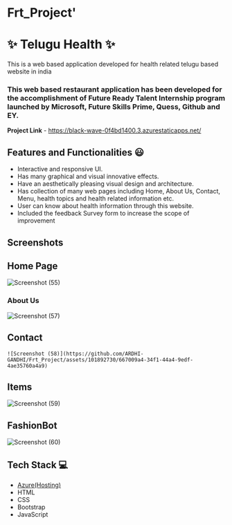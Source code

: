 # Frt_Project'
# ✨ Telugu Health  ✨

This is a web based application developed for health related telugu based website in india

### This web based restaurant application has been developed for the accomplishment of Future Ready Talent Internship program launched by Microsoft, Future Skills Prime, Quess, Github and EY.


**Project Link** - https://black-wave-0f4bd1400.3.azurestaticapps.net/


## Features and Functionalities 😃

- Interactive and responsive UI.
- Has many graphical and visual innovative effects.
- Have an aesthetically pleasing visual design and architecture.
- Has collection of many web pages including Home, About Us, Contact, Menu, health topics and health related information etc.
- User can know about health information through this website.
- Included the feedback Survey form to increase the scope of improvement 

## Screenshots
## Home Page
  ![Screenshot (55)](https://github.com/ARDHI-GANDHI/Frt_Project/assets/101892730/9e8e9c42-5ee3-40fc-b4b2-7be72fa29613)

### About Us 
   ![Screenshot (57)](https://github.com/ARDHI-GANDHI/Frt_Project/assets/101892730/17dd37f1-7828-463f-9c20-3873de7e8968)

## Contact
    ![Screenshot (58)](https://github.com/ARDHI-GANDHI/Frt_Project/assets/101892730/667009a4-34f1-44a4-9edf-4ae35760a4a9)

## Items 

  ![Screenshot (59)](https://github.com/ARDHI-GANDHI/Frt_Project/assets/101892730/91502006-085f-459b-a355-9b2a1c6e20f4)

## FashionBot

![Screenshot (60)](https://github.com/ARDHI-GANDHI/Frt_Project/assets/101892730/089baebc-6188-41c8-bdd7-5397a78e8e44)

## Tech Stack 💻

- [Azure(Hosting)](https://azure.microsoft.com/en-in/features/azure-portal/)
- HTML
- CSS
- Bootstrap
- JavaScript
